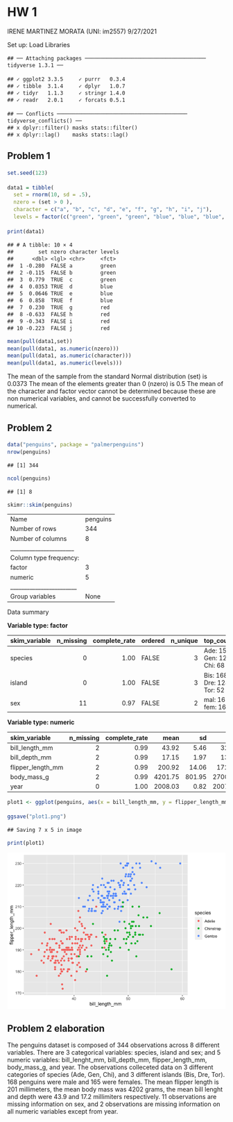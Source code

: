 HW 1
================
IRENE MARTINEZ MORATA (UNI: im2557)
9/27/2021

Set up: Load Libraries

    ## ── Attaching packages ─────────────────────────────────────── tidyverse 1.3.1 ──

    ## ✓ ggplot2 3.3.5     ✓ purrr   0.3.4
    ## ✓ tibble  3.1.4     ✓ dplyr   1.0.7
    ## ✓ tidyr   1.1.3     ✓ stringr 1.4.0
    ## ✓ readr   2.0.1     ✓ forcats 0.5.1

    ## ── Conflicts ────────────────────────────────────────── tidyverse_conflicts() ──
    ## x dplyr::filter() masks stats::filter()
    ## x dplyr::lag()    masks stats::lag()

## Problem 1

``` r
set.seed(123)

data1 = tibble(
  set = rnorm(10, sd = .5), 
  nzero = (set > 0 ),
  character = c("a", "b", "c", "d", "e", "f", "g", "h", "i", "j"),
  levels = factor(c("green", "green", "green", "blue", "blue", "blue", "red", "red", "red", "red")))

print(data1)
```

    ## # A tibble: 10 × 4
    ##        set nzero character levels
    ##      <dbl> <lgl> <chr>     <fct> 
    ##  1 -0.280  FALSE a         green 
    ##  2 -0.115  FALSE b         green 
    ##  3  0.779  TRUE  c         green 
    ##  4  0.0353 TRUE  d         blue  
    ##  5  0.0646 TRUE  e         blue  
    ##  6  0.858  TRUE  f         blue  
    ##  7  0.230  TRUE  g         red   
    ##  8 -0.633  FALSE h         red   
    ##  9 -0.343  FALSE i         red   
    ## 10 -0.223  FALSE j         red

``` r
mean(pull(data1,set))
mean(pull(data1, as.numeric(nzero)))
mean(pull(data1, as.numeric(character)))
mean(pull(data1, as.numeric(levels)))
```

The mean of the sample from the standard Normal distribution (set) is
0.0373 The mean of the elements greater than 0 (nzero) is 0.5 The mean
of the character and factor vector cannot be determined because these
are non numerical variables, and cannot be successfully converted to
numerical.

## Problem 2

``` r
data("penguins", package = "palmerpenguins")
nrow(penguins)
```

    ## [1] 344

``` r
ncol(penguins)
```

    ## [1] 8

``` r
skimr::skim(penguins)
```

|                                                  |          |
|:-------------------------------------------------|:---------|
| Name                                             | penguins |
| Number of rows                                   | 344      |
| Number of columns                                | 8        |
| \_\_\_\_\_\_\_\_\_\_\_\_\_\_\_\_\_\_\_\_\_\_\_   |          |
| Column type frequency:                           |          |
| factor                                           | 3        |
| numeric                                          | 5        |
| \_\_\_\_\_\_\_\_\_\_\_\_\_\_\_\_\_\_\_\_\_\_\_\_ |          |
| Group variables                                  | None     |

Data summary

**Variable type: factor**

| skim\_variable | n\_missing | complete\_rate | ordered | n\_unique | top\_counts                 |
|:---------------|-----------:|---------------:|:--------|----------:|:----------------------------|
| species        |          0 |           1.00 | FALSE   |         3 | Ade: 152, Gen: 124, Chi: 68 |
| island         |          0 |           1.00 | FALSE   |         3 | Bis: 168, Dre: 124, Tor: 52 |
| sex            |         11 |           0.97 | FALSE   |         2 | mal: 168, fem: 165          |

**Variable type: numeric**

| skim\_variable      | n\_missing | complete\_rate |    mean |     sd |     p0 |     p25 |     p50 |    p75 |   p100 | hist  |
|:--------------------|-----------:|---------------:|--------:|-------:|-------:|--------:|--------:|-------:|-------:|:------|
| bill\_length\_mm    |          2 |           0.99 |   43.92 |   5.46 |   32.1 |   39.23 |   44.45 |   48.5 |   59.6 | ▃▇▇▆▁ |
| bill\_depth\_mm     |          2 |           0.99 |   17.15 |   1.97 |   13.1 |   15.60 |   17.30 |   18.7 |   21.5 | ▅▅▇▇▂ |
| flipper\_length\_mm |          2 |           0.99 |  200.92 |  14.06 |  172.0 |  190.00 |  197.00 |  213.0 |  231.0 | ▂▇▃▅▂ |
| body\_mass\_g       |          2 |           0.99 | 4201.75 | 801.95 | 2700.0 | 3550.00 | 4050.00 | 4750.0 | 6300.0 | ▃▇▆▃▂ |
| year                |          0 |           1.00 | 2008.03 |   0.82 | 2007.0 | 2007.00 | 2008.00 | 2009.0 | 2009.0 | ▇▁▇▁▇ |

``` r
plot1 <- ggplot(penguins, aes(x = bill_length_mm, y = flipper_length_mm, color = species)) + geom_point()

ggsave("plot1.png")
```

    ## Saving 7 x 5 in image

``` r
print(plot1)
```

![](HW_1-im2557_files/figure-gfm/problem%202.1-1.png)<!-- -->

## Problem 2 elaboration

The penguins dataset is composed of 344 observations across 8 different
variables. There are 3 categorical variables: species, island and sex;
and 5 numeric variables: bill\_lenght\_mm, bill\_depth\_mm,
flipper\_length\_mm, body\_mass\_g, and year. The observations
colleceted data on 3 different categories of species (Ade, Gen, Chi),
and 3 different islands (Bis, Dre, Tor). 168 penguins were male and 165
were females. The mean flipper length is 201 millimeters, the mean body
mass was 4202 grams, the mean bill lenght and depth were 43.9 and 17.2
millimiters respectively. 11 observations are missing information on
sex, and 2 observations are missing information on all numeric variables
except from year.
